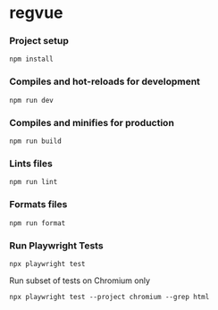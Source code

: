# regvue

### Project setup

```
npm install
```

### Compiles and hot-reloads for development

```
npm run dev
```

### Compiles and minifies for production

```
npm run build
```

### Lints files

```
npm run lint
```

### Formats files

```
npm run format
```

### Run Playwright Tests

```
npx playwright test
```

Run subset of tests on Chromium only

```
npx playwright test --project chromium --grep html
```
